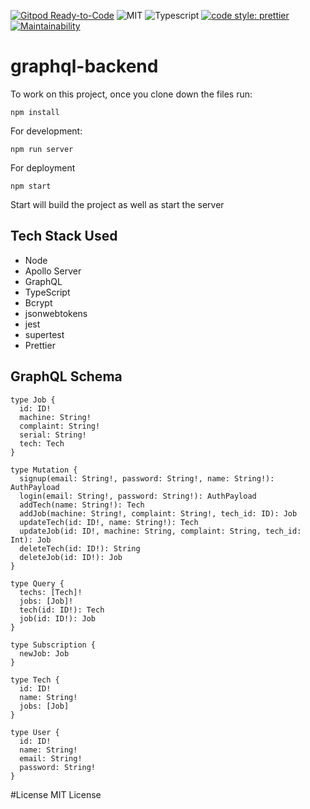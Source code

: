 [![Gitpod Ready-to-Code](https://img.shields.io/badge/Gitpod-Ready--to--Code-blue?logo=gitpod)](https://gitpod.io/#https://github.com/raythurman2386/graphql-backend)
![MIT](https://img.shields.io/packagist/l/doctrine/orm.svg)
![Typescript](https://img.shields.io/npm/types/typescript.svg?style=flat)
[![code style: prettier](https://img.shields.io/badge/code_style-prettier-ff69b4.svg?style=flat-square)](https://github.com/prettier/prettier)
[![Maintainability](https://api.codeclimate.com/v1/badges/b7e6dd16f0c9616587df/maintainability)](https://codeclimate.com/github/raythurman2386/graphql-backend)

# graphql-backend

To work on this project, once you clone down the files run:

```
npm install
```

For development:

```
npm run server
```

For deployment

```
npm start
```

Start will build the project as well as start the server

## Tech Stack Used

- Node
- Apollo Server
- GraphQL
- TypeScript
- Bcrypt
- jsonwebtokens
- jest
- supertest
- Prettier

## GraphQL Schema

```
type Job {
  id: ID!
  machine: String!
  complaint: String!
  serial: String!
  tech: Tech
}

type Mutation {
  signup(email: String!, password: String!, name: String!): AuthPayload
  login(email: String!, password: String!): AuthPayload
  addTech(name: String!): Tech
  addJob(machine: String!, complaint: String!, tech_id: ID): Job
  updateTech(id: ID!, name: String!): Tech
  updateJob(id: ID!, machine: String, complaint: String, tech_id: Int): Job
  deleteTech(id: ID!): String
  deleteJob(id: ID!): Job
}

type Query {
  techs: [Tech]!
  jobs: [Job]!
  tech(id: ID!): Tech
  job(id: ID!): Job
}

type Subscription {
  newJob: Job
}

type Tech {
  id: ID!
  name: String!
  jobs: [Job]
}

type User {
  id: ID!
  name: String!
  email: String!
  password: String!
}

```

#License
MIT License

